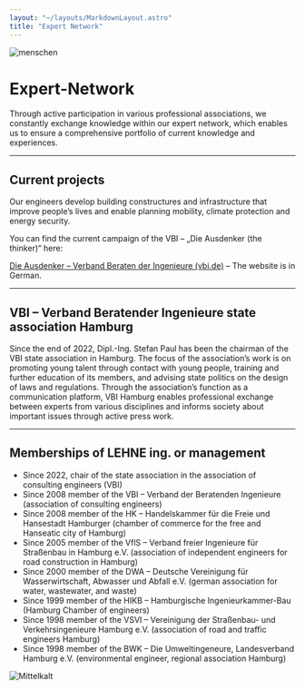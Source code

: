 ```yaml
---
layout: "~/layouts/MarkdownLayout.astro"
title: "Expert Network"
---
```


![menschen](~/assets/Menschengruppe.jpg)

# Expert-Network

Through active participation in various professional associations, we
constantly exchange knowledge within our expert network, which enables
us to ensure a comprehensive portfolio of current knowledge and
experiences.

---

## Current projects

Our engineers develop building constructures and infrastructure that
improve people’s lives and enable planning mobility, climate protection
and energy security.

You can find the current campaign of the VBI – „Die Ausdenker (the thinker)“ here:

[Die Ausdenker – Verband Beraten der Ingenieure (vbi.de)](https://www.vbi.de/die-ausdenker/) – The website is in German.

---

## VBI – Verband Beratender Ingenieure state association Hamburg

Since the end of 2022, Dipl.-Ing. Stefan Paul has been the chairman
of the VBI state association in Hamburg. The focus of the association’s
work is on promoting young talent through contact with young people,
training and further education of its members, and advising state
politics on the design of laws and regulations. Through the
association’s function as a communication platform, VBI Hamburg enables
professional exchange between experts from various disciplines and
informs society about important issues through active press work.

---

## Memberships of LEHNE ing. or management

- Since 2022, chair of the state association in the association of consulting engineers (VBI)
- Since 2008 member of the VBI – Verband der Beratenden Ingenieure (association of consulting engineers)
- Since 2008 member of the HK – Handelskammer für die Freie und
  Hansestadt Hamburger (chamber of commerce for the free and Hanseatic
  city of Hamburg)
- Since 2005 member of the VflS – Verband freier Ingenieure für
  Straßenbau in Hamburg e.V. (association of independent engineers for
  road construction in Hamburg)
- Since 2000 member of the DWA – Deutsche Vereinigung für
  Wasserwirtschaft, Abwasser und Abfall e.V. (german association for
  water, wastewater, and waste)
- Since 1999 member of the HIKB – Hamburgische Ingenieurkammer-Bau (Hamburg Chamber of engineers)
- Since 1998 member of the VSVI – Vereinigung der Straßenbau- und
  Verkehrsingenieure Hamburg e.V. (association of road and traffic
  engineers Hamburg)
- Since 1998 member of the BWK – Die Umweltingeneure, Landesverband
  Hamburg e.V. (environmental engineer, regional association Hamburg)

![Mittelkalt](~/assets/Mittelkalt.jpg)
